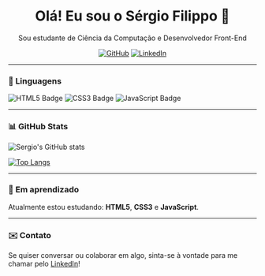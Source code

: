 <h1 align="center">Olá! Eu sou o Sérgio Filippo 👋</h1>

<p align="center">
Sou estudante de Ciência da Computação e Desenvolvedor Front-End
</p>

<p align="center">
  <a href="https://github.com/sergiofppo"><img alt="GitHub" src="https://img.shields.io/badge/GitHub-100000?style=for-the-badge&logo=github&logoColor=white"/></a>
  <a href="https://www.linkedin.com/in/sergiomppo"><img alt="LinkedIn" src="https://img.shields.io/badge/LinkedIn-0A66C2?style=for-the-badge&logo=linkedin&logoColor=white"/></a>
  <!-- Adicione mais redes sociais se quiser -->
</p>

---

### 🧰 Linguagens
<p>
  <img src="https://img.shields.io/badge/HTML5-E34F26?style=for-the-badge&logo=html5&logoColor=white" alt="HTML5 Badge" />
  <img src="https://img.shields.io/badge/CSS3-1572B6?style=for-the-badge&logo=css3&logoColor=white" alt="CSS3 Badge" />
  <img src="https://img.shields.io/badge/JavaScript-F7DF1E?style=for-the-badge&logo=javascript&logoColor=black" alt="JavaScript Badge" />
</p>


---

### 📊 GitHub Stats

![Sergio's GitHub stats](https://github-readme-stats.vercel.app/api?username=sergiofppo&show_icons=true&theme=dark&count_private=true&hide_rank=true)

[![Top Langs](https://github-readme-stats.vercel.app/api/top-langs/?username=sergiofppo&layout=compact&theme=dark)](https://github.com/anuraghazra/github-readme-stats)

---

### 🧠 Em aprendizado
Atualmente estou estudando: **HTML5**, **CSS3** e **JavaScript**.

---

### ✉️ Contato
Se quiser conversar ou colaborar em algo, sinta-se à vontade para me chamar pelo [LinkedIn](https://www.linkedin.com/in/sergiomppo)!

